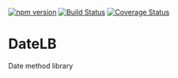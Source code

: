 [![npm version](https://badge.fury.io/js/datelb.svg)](https://badge.fury.io/js/datelb)
[![Build Status](https://travis-ci.com/Smerly/DateLB.svg?branch=master)](https://travis-ci.com/Smerly/DateLB)
[![Coverage Status](https://coveralls.io/repos/github/Smerly/DateLB/badge.svg)](https://coveralls.io/github/Smerly/DateLB)



# DateLB

Date method library
